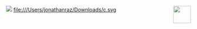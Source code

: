 <!--   my-header-img -->
![](./src/header_.png) <a href="https://www.python.org/"><img                                          src="https://upload.wikimedia.org/wikipedia/commons/c/c3/Python-logo-notext.svg" align="right" height="48" width="48" ></a>
[file:///Users/jonathanraz/Downloads/c.svg](https://logotyp.us/file/c-plus-plus.svg)

                                                                                                                                                                                                                                                                                                                                                                                                                                                                                                                                                                                                       
